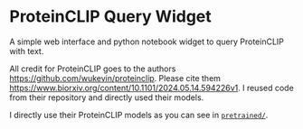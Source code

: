 # ProteinCLIP Query Widget

A simple web interface and python notebook widget to query ProteinCLIP with text.

All credit for ProteinCLIP goes to the authors https://github.com/wukevin/proteinclip. Please cite them https://www.biorxiv.org/content/10.1101/2024.05.14.594226v1. I reused code from their repository and directly used their models.

I directly use their ProteinCLIP models as you can see in [`pretrained/`](./pretrained/).